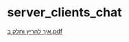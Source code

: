 # server_clients_chat
[איך להריץ וחלק ב.pdf](https://github.com/HTUR5/server_clients_chat_in_python/files/9946150/default.pdf)
